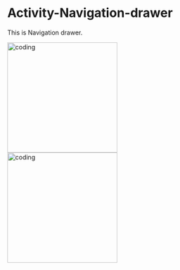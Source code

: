# Activity-Navigation-drawer

This is  Navigation drawer.

<img align="left" alt="coding" width="250" src="[https://user-images.githubusercontent.com/56032040/198864836-0d969299-8ee7-43e5-9828-c501ad6496a1.jpg](https://github.com/mhossain11/Activity-Navigation-drawer/assets/56032040/2f2f592d-3214-4ead-bf6b-034b80cf7853)">
<img align="left" alt="coding" width="250" src="[https://user-images.githubusercontent.com/56032040/198864841-c56b692c-68d5-430f-8e93-ab9ee4fdd8c3.jpg](https://github.com/mhossain11/Activity-Navigation-drawer/assets/56032040/1af67985-124f-42c2-87d8-15776b82bf6f)">
